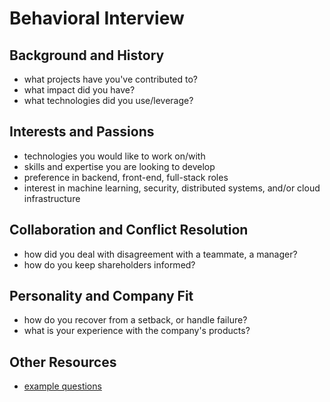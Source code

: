 # Behavioral Interview

## Background and History

* what projects have you've contributed to?
* what impact did you have? 
* what technologies did you use/leverage?

## Interests and Passions

* technologies you would like to work on/with
* skills and expertise you are looking to develop
* preference in backend, front-end, full-stack roles
* interest in machine learning, security, distributed systems, and/or cloud infrastructure
    
## Collaboration and Conflict Resolution

* how did you deal with disagreement with a teammate, a manager? 
* how do you keep shareholders informed? 

## Personality and Company Fit

* how do you recover from a setback, or handle failure?
* what is your experience with the company's products?

## Other Resources

* [example questions](https://github.com/yangshun/tech-interview-handbook/blob/master/contents/behavioral-questions.md#general)
